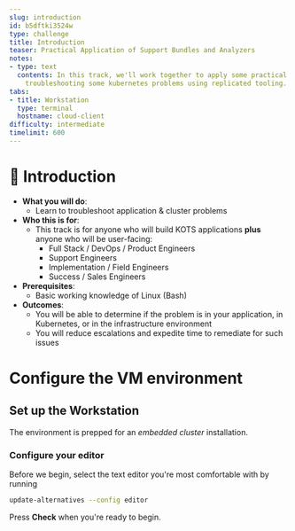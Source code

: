 ```yaml
---
slug: introduction
id: b5dftki3524w
type: challenge
title: Introduction
teaser: Practical Application of Support Bundles and Analyzers
notes:
- type: text
  contents: In this track, we'll work together to apply some practical methods for
    troubleshooting some kubernetes problems using replicated tooling.
tabs:
- title: Workstation
  type: terminal
  hostname: cloud-client
difficulty: intermediate
timelimit: 600
---
```


👋 Introduction
===============

* **What you will do**:
  * Learn to troubleshoot application & cluster problems
* **Who this is for**:
  * This track is for anyone who will build KOTS applications **plus** anyone who will be user-facing:
    * Full Stack / DevOps / Product Engineers
    * Support Engineers
    * Implementation / Field Engineers
    * Success / Sales Engineers
* **Prerequisites**:
  * Basic working knowledge of Linux (Bash)
* **Outcomes**:
  * You will be able to determine if the problem is in your application, in Kubernetes, or in the infrastructure environment
  * You will reduce escalations and expedite time to remediate for such issues

# Configure the VM environment

## Set up the Workstation

The environment is prepped for an *embedded cluster* installation.

### Configure your editor

Before we begin, select the text editor you're most comfortable with by running

```bash
update-alternatives --config editor
```

Press **Check** when you're ready to begin.
